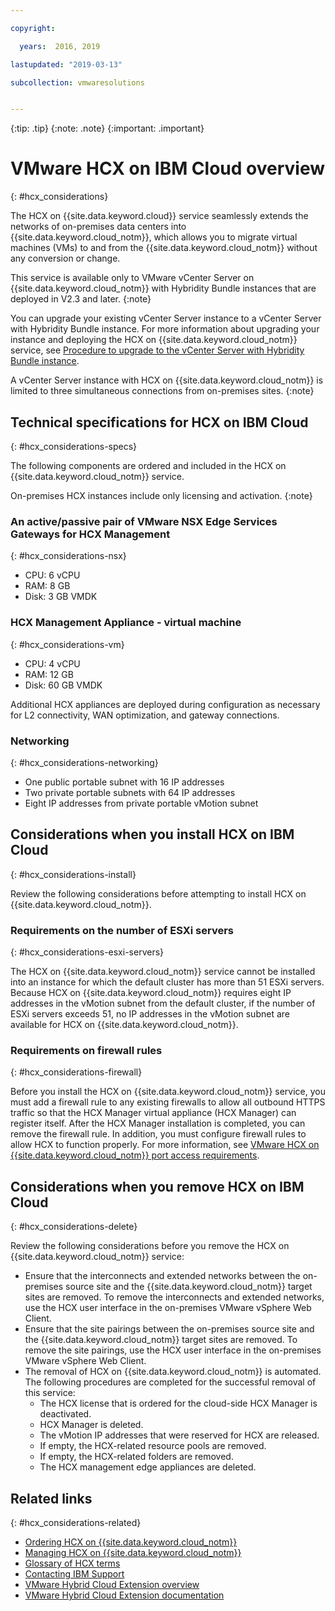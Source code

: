 ```yaml
---

copyright:

  years:  2016, 2019

lastupdated: "2019-03-13"

subcollection: vmwaresolutions


---
```


{:tip: .tip}
{:note: .note}
{:important: .important}

# VMware HCX on IBM Cloud overview
{: #hcx_considerations}

The HCX on {{site.data.keyword.cloud}} service seamlessly extends the networks of on-premises data centers into {{site.data.keyword.cloud_notm}}, which allows you to migrate virtual machines (VMs) to and from the {{site.data.keyword.cloud_notm}} without any conversion or change.

This service is available only to VMware vCenter Server on {{site.data.keyword.cloud_notm}} with Hybridity Bundle instances that are deployed in V2.3 and later.
{:note}

You can upgrade your existing vCenter Server instance to a vCenter Server with Hybridity Bundle instance. For more information about upgrading your instance and deploying the HCX on {{site.data.keyword.cloud_notm}} service, see [Procedure to upgrade to the vCenter Server with Hybridity Bundle instance](/docs/services/vmwaresolutions/vcenter?topic=vmware-solutions-vc_applyingupdates#procedure-to-upgrade-to-the-vcenter-server-with-hybridity-bundle-instance).

A vCenter Server instance with HCX on {{site.data.keyword.cloud_notm}} is limited to three simultaneous connections from on-premises sites.
{:note}

## Technical specifications for HCX on IBM Cloud
{: #hcx_considerations-specs}

The following components are ordered and included in the HCX on {{site.data.keyword.cloud_notm}} service.

On-premises HCX instances include only licensing and activation.
{:note}

### An active/passive pair of VMware NSX Edge Services Gateways for HCX Management
{: #hcx_considerations-nsx}

* CPU: 6 vCPU
* RAM: 8 GB
* Disk: 3 GB VMDK

### HCX Management Appliance - virtual machine
{: #hcx_considerations-vm}

* CPU: 4 vCPU
* RAM: 12 GB
* Disk: 60 GB VMDK

Additional HCX appliances are deployed during configuration as necessary for L2 connectivity, WAN optimization, and gateway connections.

### Networking
{: #hcx_considerations-networking}

* One public portable subnet with 16 IP addresses
* Two private portable subnets with 64 IP addresses
* Eight IP addresses from private portable vMotion subnet

## Considerations when you install HCX on IBM Cloud
{: #hcx_considerations-install}

Review the following considerations before attempting to install HCX on {{site.data.keyword.cloud_notm}}.

### Requirements on the number of ESXi servers
{: #hcx_considerations-esxi-servers}

The HCX on {{site.data.keyword.cloud_notm}} service cannot be installed into an instance for which the default cluster has more than 51 ESXi servers. Because HCX on {{site.data.keyword.cloud_notm}} requires eight IP addresses in the vMotion subnet from the default cluster, if the number of ESXi servers exceeds 51, no IP addresses in the vMotion subnet are available for HCX on {{site.data.keyword.cloud_notm}}.

### Requirements on firewall rules
{: #hcx_considerations-firewall}

Before you install the HCX on {{site.data.keyword.cloud_notm}} service, you must add a firewall rule to any existing firewalls to allow all outbound HTTPS traffic so that the HCX Manager virtual appliance (HCX Manager) can register itself. After the HCX Manager installation is completed, you can remove the firewall rule. In addition, you must configure firewall rules to allow HCX to function properly. For more information, see [VMware HCX on {{site.data.keyword.cloud_notm}} port access requirements](/docs/services/vmwaresolutions/services?topic=vmware-solutions-hcx-archi-port-req#hcx-archi-port-req).

## Considerations when you remove HCX on IBM Cloud
{: #hcx_considerations-delete}

Review the following considerations before you remove the HCX on {{site.data.keyword.cloud_notm}} service:
* Ensure that the interconnects and extended networks between the on-premises source site and the {{site.data.keyword.cloud_notm}} target sites are removed. To remove the interconnects and extended networks, use the HCX user interface in the on-premises VMware vSphere Web Client.
* Ensure that the site pairings between the on-premises source site and the {{site.data.keyword.cloud_notm}} target sites are removed. To remove the site pairings, use the HCX user interface in the on-premises VMware vSphere Web Client.
* The removal of HCX on {{site.data.keyword.cloud_notm}} is automated. The following procedures are completed for the successful removal of this service:
   * The HCX license that is ordered for the cloud-side HCX Manager is deactivated.
   * HCX Manager is deleted.
   * The vMotion IP addresses that were reserved for HCX are released.
   * If empty, the HCX-related resource pools are removed.
   * If empty, the HCX-related folders are removed.
   * The HCX management edge appliances are deleted.

## Related links
{: #hcx_considerations-related}

* [Ordering HCX on {{site.data.keyword.cloud_notm}}](/docs/services/vmwaresolutions/services?topic=vmware-solutions-hcx_ordering)
* [Managing HCX on {{site.data.keyword.cloud_notm}}](/docs/services/vmwaresolutions/services?topic=vmware-solutions-managinghcx)
* [Glossary of HCX terms](/docs/services/vmwaresolutions/services?topic=vmware-solutions-hcx_glossary)
* [Contacting IBM Support](/docs/services/vmwaresolutions/vmonic?topic=vmware-solutions-trbl_support)
* [VMware Hybrid Cloud Extension overview](https://cloud.vmware.com/vmware-hcx)
* [VMware Hybrid Cloud Extension documentation](https://cloud.vmware.com/vmware-hcx/resources)
